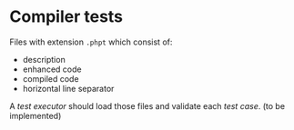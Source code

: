 # Compiler tests

Files with extension `.phpt` which consist of:

- description
- enhanced code
- compiled code
- horizontal line separator


A *test executor* should load those files and validate each *test case*.
(to be implemented)
